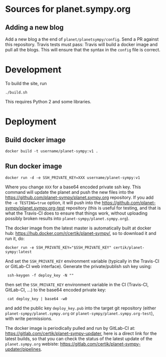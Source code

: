 # Sources for planet.sympy.org

## Adding a new blog

Add a new blog a the end of `planet/planetsympy/config`. Send a PR against this
repository. Travis tests must pass: Travis will build a docker image and pull
all the blogs. This will ensure that the syntax in the `config` file is
correct.

# Development

To build the site, run

    ./build.sh

This requires Python 2 and some libraries.

# Deployment


## Build docker image

    docker build -t username/planet-sympy:v1 .

## Run docker image

    docker run -d -e SSH_PRIVATE_KEY=XXX username/planet-sympy:v1

Where you change `XXX` for a base64 encoded private ssh key. This command will
update the planet and push the new files into the
https://github.com/planet-sympy/planet.sympy.org repository. If you add the `-e
TESTING=true` option, it will push into the
https://github.com/planet-sympy/planet.sympy.org-test repository (this is
useful for testing, and that is what the Travis-CI does to ensure that things
work, without uploading possibly broken results into
`planet-sympy/planet.sympy.org`).

The docker image from the latest master is automatically built at docker hub:
https://hub.docker.com/r/certik/planet-sympy/, so to download it and run it,
do:

    docker run -e SSH_PRIVATE_KEY="$SSH_PRIVATE_KEY" certik/planet-sympy:latest

And set the `SSH_PRIVATE_KEY` environment variable (typically in the Travis-CI
or GitLab-CI web interface). Generate the private/publish ssh key using:

     ssh-keygen -f deploy_key -N ""

then set the `SSH_PRIVATE_KEY` environment variable in the CI (Travis-CI,
GitLab-CI, ...) to the base64 encoded private key:

     cat deploy_key | base64 -w0

and add the public key `deploy_key.pub` into the target git repository (either
`planet-sympy/planet.sympy.org` or `planet-sympy/planet.sympy.org-test`), with
write permissions.

The docker image is periodically pulled and run by GitLab-CI at:
https://gitlab.com/certik/planet-sympy-updater, here is a direct link for the latest builds, so that you can check the status of the latest update of the `planet.sympy.org` webiste: https://gitlab.com/certik/planet-sympy-updater/pipelines.
